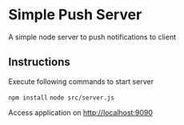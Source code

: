 # Simple Push Server

A simple node server to push notifications to client

Instructions
------------
Execute following commands to start server

`npm install`
`node src/server.js`

Access application on [http://localhost:9090](http://localhost:9090)